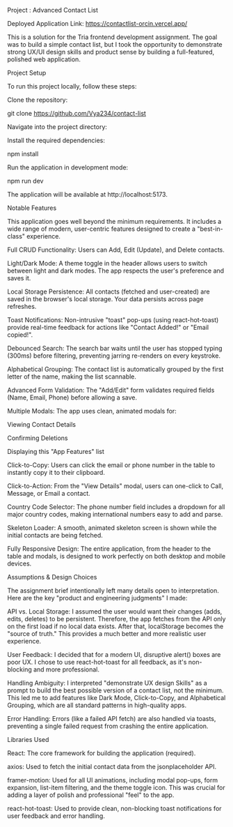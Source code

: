 Project : Advanced Contact List 

Deployed Application Link: https://contactlist-orcin.vercel.app/

This is a solution for the Tria frontend development assignment. The goal was to build a simple contact list, but I took the opportunity to demonstrate strong UX/UI design skills and product sense by building a full-featured, polished web application.

Project Setup

To run this project locally, follow these steps:

Clone the repository:

git clone https://github.com/Vya234/contact-list


Navigate into the project directory:

Install the required dependencies:

npm install


Run the application in development mode:

npm run dev


The application will be available at http://localhost:5173.

Notable Features

This application goes well beyond the minimum requirements. It includes a wide range of modern, user-centric features designed to create a "best-in-class" experience.

Full CRUD Functionality: Users can Add, Edit (Update), and Delete contacts.

Light/Dark Mode: A theme toggle in the header allows users to switch between light and dark modes. The app respects the user's preference and saves it.

Local Storage Persistence: All contacts (fetched and user-created) are saved in the browser's local storage. Your data persists across page refreshes.

Toast Notifications: Non-intrusive "toast" pop-ups (using react-hot-toast) provide real-time feedback for actions like "Contact Added!" or "Email copied!".

Debounced Search: The search bar waits until the user has stopped typing (300ms) before filtering, preventing jarring re-renders on every keystroke.

Alphabetical Grouping: The contact list is automatically grouped by the first letter of the name, making the list scannable.

Advanced Form Validation: The "Add/Edit" form validates required fields (Name, Email, Phone) before allowing a save.

Multiple Modals: The app uses clean, animated modals for:

Viewing Contact Details

Confirming Deletions

Displaying this "App Features" list

Click-to-Copy: Users can click the email or phone number in the table to instantly copy it to their clipboard.

Click-to-Action: From the "View Details" modal, users can one-click to Call, Message, or Email a contact.

Country Code Selector: The phone number field includes a dropdown for all major country codes, making international numbers easy to add and parse.

Skeleton Loader: A smooth, animated skeleton screen is shown while the initial contacts are being fetched.

Fully Responsive Design: The entire application, from the header to the table and modals, is designed to work perfectly on both desktop and mobile devices.

Assumptions & Design Choices

The assignment brief intentionally left many details open to interpretation. Here are the key "product and engineering judgments" I made:

API vs. Local Storage: I assumed the user would want their changes (adds, edits, deletes) to be persistent. Therefore, the app fetches from the API only on the first load if no local data exists. After that, localStorage becomes the "source of truth." This provides a much better and more realistic user experience.

User Feedback: I decided that for a modern UI, disruptive alert() boxes are poor UX. I chose to use react-hot-toast for all feedback, as it's non-blocking and more professional.

Handling Ambiguity: I interpreted "demonstrate UX design Skills" as a prompt to build the best possible version of a contact list, not the minimum. This led me to add features like Dark Mode, Click-to-Copy, and Alphabetical Grouping, which are all standard patterns in high-quality apps.

Error Handling: Errors (like a failed API fetch) are also handled via toasts, preventing a single failed request from crashing the entire application.

Libraries Used

React: The core framework for building the application (required).

axios: Used to fetch the initial contact data from the jsonplaceholder API.

framer-motion: Used for all UI animations, including modal pop-ups, form expansion, list-item filtering, and the theme toggle icon. This was crucial for adding a layer of polish and professional "feel" to the app.

react-hot-toast: Used to provide clean, non-blocking toast notifications for user feedback and error handling.